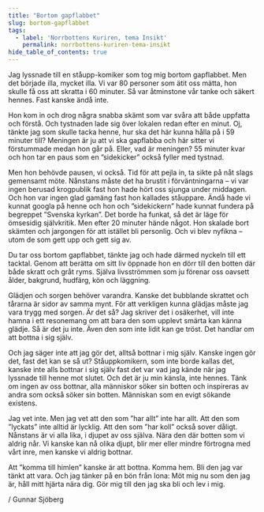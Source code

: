 ```yaml
---
title: "Bortom gapflabbet"
slug: bortom-gapflabbet
tags:
  - label: 'Norrbottens Kuriren, tema Insikt'
    permalink: norrbottens-kuriren-tema-insikt
hide_table_of_contents: true
---
```

Jag lyssnade till en ståupp-komiker som tog mig bortom gapflabbet. Men det började illa, mycket illa. Vi var 80 personer som ätit oss mätta, hon skulle få oss att skratta i 60 minuter. Så var åtminstone vår tanke och säkert hennes. Fast kanske ändå inte.

<!--truncate-->

Hon kom in och drog några snabba skämt som var svåra att både uppfatta och förstå. Och tystnaden lade sig över lokalen redan efter en minut. Oj, tänkte jag som skulle tacka henne, hur ska det här kunna hålla på i 59 minuter till? Meningen är ju att vi ska gapflabba och här sitter vi förstummade medan hon går på. Eller, vad är meningen? 55 minuter kvar och hon tar en paus som en ”sidekicker” också fyller med tystnad.

Men hon behövde pausen, vi också. Tid för att pejla in, ta sikte på nåt slags gemensamt möte. Nånstans måste det ha brustit i förväntningarna – vi var ingen berusad krogpublik fast hon hade hört oss sjunga under middagen. Och hon var ingen glad gamäng fast hon kallades ståuppare. Ändå hade vi kunnat googla på henne och hon och ”sidekickern” hade kunnat fundera på begreppet ”Svenska kyrkan”. Det borde ha funkat, så det är läge för ömsesidig självkritik. Men efter 20 minuter hände något. Hon skalade bort skämten och jargongen för att istället bli personlig. Och vi blev nyfikna – utom de som gett upp och gett sig av.

Du tar oss bortom gapflabbet, tänkte jag och hade därmed nyckeln till ett tacktal. Genom att berätta om sitt liv öppnade hon en dörr till den botten där både skratt och gråt ryms. Själva livsströmmen som ju förenar oss oavsett ålder, bakgrund, hudfärg, kön och läggning.

Glädjen och sorgen behöver varandra. Kanske det bubblande skrattet och tårarna är sidor av samma mynt. För att verkligen kunna glädjas måste jag vara trygg med sorgen. Är det så? Jag skriver det i osäkerhet, vill inte hamna i ett resonemang om att bara den som upplevt smärta kan känna glädje. Så är det ju inte. Även den som inte lidit kan ge tröst. Det handlar om att bottna i sig själv.

Och jag säger inte att jag gör det, alltså bottnar i mig själv. Kanske ingen gör det, fast det kan se så ut? Ståuppkomikern, som inte borde kallas det, kanske inte alls bottnar i sig själv fast det var vad jag kände när jag lyssnade till henne mot slutet. Och det är ju min känsla, inte hennes. Tänk om ingen av oss bottnar, alla människor söker sin botten och inspireras av andra som också söker sin botten. Människan som en evigt sökande existens.

Jag vet inte. Men jag vet att den som ”har allt” inte har allt. Att den som ”lyckats” inte alltid är lycklig. Att den som ”har koll” också sover dåligt. Nånstans är vi alla lika, i djupet av oss själva. Nära den där botten som vi aldrig når. Vi kanske kan nå olika djupt, blir mer eller mindre förtrogna med vårt inre, men kanske vi aldrig bottnar.

Att ”komma till himlen” kanske är att bottna. Komma hem. Bli den jag var tänkt att vara. Och jag tänker på en bön från Iona: Möt mig nu som den jag är, håll mitt hjärta nära dig. Gör mig till den jag ska bli och lev i mig.

/ Gunnar Sjöberg
